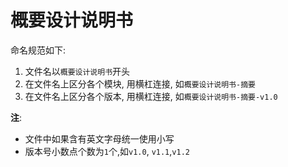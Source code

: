 # 概要设计说明书
命名规范如下:

1. 文件名以`概要设计说明书`开头
2. 在文件名上区分各个模块, 用横杠连接, 如`概要设计说明书-摘要`
3. 在文件名上区分各个版本, 用横杠连接, 如`概要设计说明书-摘要-v1.0`

**注**:

+ 文件中如果含有英文字母统一使用小写
+ 版本号小数点个数为`1`个,如`v1.0`, `v1.1`,`v1.2`